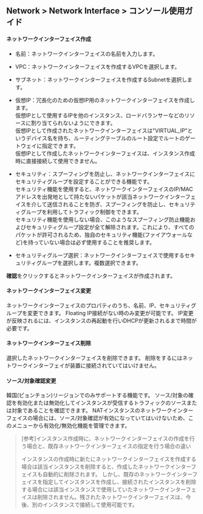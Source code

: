 ## Network > Network Interface > コンソール使用ガイド


#### ネットワークインターフェイス作成

* 名前：ネットワークインターフェイスの名前を入力します。

* VPC：ネットワークインターフェイスを作成するVPCを選択します。

* サブネット：ネットワークインターフェイスを作成するSubnetを選択します。

* 仮想IP：冗長化のための仮想IP用のネットワークインターフェイスを作成します。<br>仮想IPとして使用するIPを他のインスタンス、ロードバランサーなどのリソースに割り当てられないようにできます。<br>仮想IPとして作成されたネットワークインターフェイスは"VIRTUAL_IP"というデバイス名を持ち、ルーティングテーブルのルート設定でルートのゲートウェイに指定できます。<br>仮想IPとして作成したネットワークインターフェイスは、インスタンス作成時に直接接続して使用できません。

* セキュリティ：スプーフィングを防止し、ネットワークインターフェイスにセキュリティグループを設定することができる機能です。<br>セキュリティ機能を使用すると、ネットワークインターフェイスのIP/MACアドレスを出発地として持たないパケットが該当ネットワークインターフェイスを介して送信されることを防ぎ、スプーフィングを防止し、セキュリティグループを利用してトラフィック制御をできます。 <br>セキュリティ機能を使用しない場合、このようなスプーフィング防止機能およびセキュリティグループ設定が全て解除されます。これにより、すべてのパケットが許可されるため、独自のセキュリティ機能(ファイアウォールなど)を持っていない場合は必ず使用することを推奨します。

* セキュリティグループ選択：ネットワークインターフェイスで使用するセキュリティグループを選択します。複数選択できます。

**確認**をクリックするとネットワークインターフェイスが作成されます。

#### ネットワークインターフェイス変更
ネットワークインターフェイスのプロパティのうち、名前、IP、セキュリティグループを変更できます。
Floating IP接続がない時のみ変更が可能です。
IP変更が反映されるには、インスタンスの再起動を行いDHCPが更新されるまで時間が必要です。

#### ネットワークインターフェイス削除
選択したネットワークインターフェイスを削除できます。
削除をするにはネットワークインターフェイが装置に接続されていてはいけません。

#### ソース/対象確認変更
韓国(ピョンチョン)リージョンでのみサポートする機能です。
ソース/対象の確認を有効化または無効化してインスタンスが受信するトラフィックのソースまたは対象であることを確認できます。
NATインスタンスのネットワークインターフェイスの場合には、ソース/対象確認が有効になっていてはいけないため、このメニューから有効化/無効化機能を管理できます。

> [参考]インスタンス作成時に、ネットワークインターフェイスの作成を行う場合と、既存ネットワークインターフェイスの指定を行う場合の違い
>
> インスタンスの作成時に新たにネットワークインターフェイスを作成する場合は該当インスタンスを削除すると、作成したネットワークインターフェイスも自動的に削除されます。
> しかし、既存のネットワークインターフェイスを指定してインスタンスを作成し、接続されたインスタンスを削除する場合には該当インスタンスで使用していたネットワークインターフェイスは削除されません。残されたネットワークインターフェイスは、今後、別のインスタンスで接続して使用可能です。
